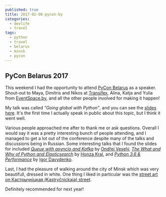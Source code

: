 ```yaml
---
published: true
title: 2017-02-06-pycon-by
categories:
  - devlife
  - travel
tags:
  - python
  - travel
  - belarus
  - minsk
  - pycon
---
```

## PyCon Belarus 2017

This weekend I had the opportunity to attend [PyCon Belarus](http://by.pycon.org/) as a speaker. Shout-out to Maya, Dimitris and Nikos at [Transifex](https://transifex.com), Alina, Katja and Yulia from [EventSpace.by](http://eventspace.by/), and all the other people involved for making it happen!

My talk was called _"Going global with Python"_, and you can see the [slides here](https://docs.google.com/presentation/d/1EOe0KHOPwX35JFj5ewX-JgNHJxOBFE7wWNFEbCUTMPE/pub?start=false&loop=false&delayms=60000&slide=id.g236391c17530979a_57). It's the first time I actually speak in public about this topic, but I think it went well. 

Various people approached me after to thank me or ask questions. Overall I would say it was a pretty interesting bunch of people attending, and I managed to get a lot out of the conference despite many of the talks and discussions being in Russian. Some interesting talks that I found the slides for included [_Queue with
asyncio and Kafka_](https://docs.google.com/presentation/d/1I1tMVrnoY1BABxLC7QWrGsSd8UTQFvtOjE9nSxCy-dA/edit#slide=id.g20ca561b34_0_1) by [Ondřej Veselý](https://twitter.com/xorwen), [_The What and Why of Python and Elasticsearch_](http://slides.com/honzakral/what-and-why-of-python-elasticsearch#/) by [Honza Kral](https://twitter.com/honzakral), and [_Python 3.6 &
Performance_](http://igordavydenko.com/talks/by-pycon-2017/) by [Igor Davydenko](https://twitter.com/playpausenstop).

Last, I had the pleasure of walking around the city of Minsk which was very beautifull, dressed in white. One thing I liked in particular was the [street art on Кастрычніцкая (Kastryčnickaja) street](https://photos.google.com/share/AF1QipNQAqiHPVKFROCYuuNzWX1fj_0vOl2VpBe7bVUz-X-I2iiznhdJaTjz07UrMCls-g?key=TG5qSnIzQl9rd3M3WFFxZXpvcGxCQWFFZWZZRXRB). 

Definitely recommended for next year!